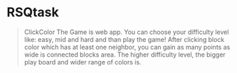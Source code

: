 # RSQtask

> ClickColor The Game is web app. You can choose your difficulty level like: easy, mid and hard and than play the game! After clicking block color which has at least one neighbor, you can gain as many points as wide is connected blocks area. The higher difficulty level, the bigger play board and wider range of colors is.
